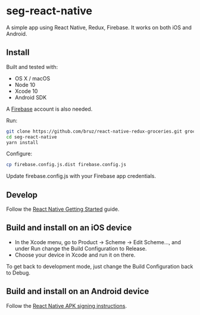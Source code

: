 # seg-react-native

A simple app using React Native, Redux, Firebase. It works on both iOS and Android.


## Install

Built and tested with:

* OS X / macOS
* Node 10
* Xcode 10
* Android SDK

A [Firebase](https://firebase.google.com) account is also needed.

Run:

```bash
git clone https://github.com/bruz/react-native-redux-groceries.git groceries
cd seg-react-native
yarn install
```

Configure:

```bash
cp firebase.config.js.dist firebase.config.js
```

Update firebase.config.js with your Firebase app credentials.

## Develop

Follow the [React Native Getting Started](https://facebook.github.io/react-native/docs/getting-started.html) guide.

## Build and install on an iOS device

* In the Xcode menu, go to Product -> Scheme -> Edit Scheme..., and under Run change the Build Configuration to Release.
* Choose your device in Xcode and run it on there.

To get back to development mode, just change the Build Configuration back to Debug.

## Build and install on an Android device

Follow the [React Native APK signing instructions](https://facebook.github.io/react-native/docs/signed-apk-android.html).

